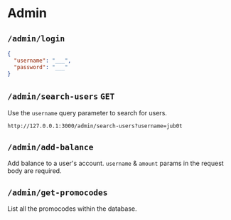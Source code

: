 # Admin

## `/admin/login`

```json
{
  "username": "___",
  "password": "___"
}
```

## `/admin/search-users` `GET`

Use the `username` query parameter to search for users.

```
http://127.0.0.1:3000/admin/search-users?username=jub0t
```

## `/admin/add-balance`

Add balance to a user's account. `username` & `amount` params in the request body are required.

## `/admin/get-promocodes`

List all the promocodes within the database.